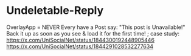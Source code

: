 # Undeletable-Reply
OverlayApp = NEVER Every have a Post say: "This post is Unavailable!" Back it up as soon as you see &amp; load it for the first time! ; case study: https://x.com/UniSocialNet/status/1844300192448905446 https://x.com/UniSocialNet/status/1844291028532277634
